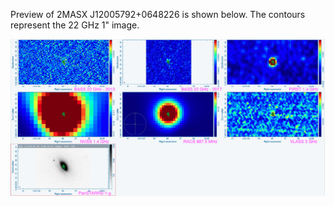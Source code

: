 Preview of 2MASX J12005792+0648226 is shown below. The contours represent the 22 GHz 1" image. 

![2MASXJ12005792+0648226.png](2MASXJ12005792+0648226.png "2MASXJ12005792+0648226")

